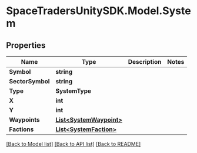 # SpaceTradersUnitySDK.Model.System

## Properties

Name | Type | Description | Notes
------------ | ------------- | ------------- | -------------
**Symbol** | **string** |  | 
**SectorSymbol** | **string** |  | 
**Type** | **SystemType** |  | 
**X** | **int** |  | 
**Y** | **int** |  | 
**Waypoints** | [**List&lt;SystemWaypoint&gt;**](SystemWaypoint.md) |  | 
**Factions** | [**List&lt;SystemFaction&gt;**](SystemFaction.md) |  | 

[[Back to Model list]](../README.md#documentation-for-models) [[Back to API list]](../README.md#documentation-for-api-endpoints) [[Back to README]](../README.md)

